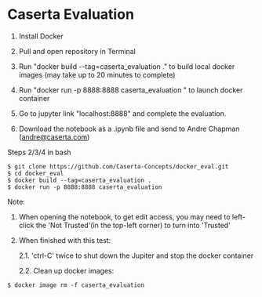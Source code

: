 # Caserta Evaluation

1. Install Docker

2. Pull and open repository in Terminal
3. Run "docker build --tag=caserta_evaluation ." to build local docker images (may take up to 20 minutes to complete)
4. Run "docker run -p 8888:8888 caserta_evaluation " to launch docker container
5. Go to jupyter link "localhost:8888" and complete the evaluation. 
6. Download the notebook as a .ipynb file and send to Andre Chapman (andre@caserta.com)

Steps 2/3/4 in bash
```
$ git clone https://github.com/Caserta-Concepts/docker_eval.git
$ cd docker_eval
$ docker build --tag=caserta_evaluation .
$ docker run -p 8888:8888 caserta_evaluation 
```
Note: 

1. When opening the notebook, to get edit access, you may need to left-click the 'Not Trusted'(in the top-left corner) to turn into 'Trusted'
1. When finished with this test:

      2.1. 'ctrl-C' twice to shut down the Jupiter and stop the docker container

      2.2. Clean up docker images:
```buildoutcfg
$ docker image rm -f caserta_evaluation
```
